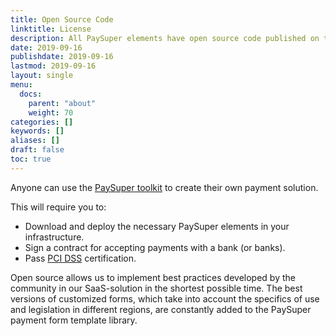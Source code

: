 ```yaml
---
title: Open Source Code
linktitle: License
description: All PaySuper elements have open source code published on the GitHub platform.
date: 2019-09-16
publishdate: 2019-09-16
lastmod: 2019-09-16
layout: single
menu:
  docs:
    parent: "about"
    weight: 70
categories: []
keywords: []
aliases: []
draft: false
toc: true
---
```


Anyone can use the [PaySuper toolkit](https://github.com/paysuper) to create their own payment solution. 

This will require you to:

* Download and deploy the necessary PaySuper elements in your infrastructure.
* Sign a contract for accepting payments with a bank (or banks).
* Pass [PCI DSS](https://www.pcisecuritystandards.org/document_library?category=pcidss&document=pci_dss) certification.

Open source allows us to implement best practices developed by the community in our SaaS-solution in the shortest possible time. The best versions of customized forms, which take into account the specifics of use and legislation in different regions, are constantly added to the PaySuper payment form template library.